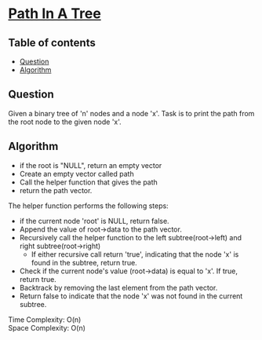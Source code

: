 # [Path In A Tree](codingninjas.com/studio/problems/path-in-a-tree_8230860?challengeSlug=striver-sde-challenge&leftPanelTab=0)

## Table of contents

- [Question](#question)
- [Algorithm](#algorithm)

## Question
Given a binary tree of 'n' nodes and a node 'x'. Task is to print the path from the root node to the given node 'x'.

## Algorithm
- if the root is "NULL", return an empty vector
- Create an empty vector called path
- Call the helper function that gives the path
- return the path vector.

The helper function performs the following steps:
- if the current node 'root' is NULL, return false.
- Append the value of root->data to the path vector.
- Recursively call the helper function to the left subtree(root->left) and right subtree(root->right)
    - If either recursive call return 'true', indicating that the node 'x' is found in the subtree, return true.
- Check if the current node's value (root->data) is equal to 'x'. If true, return true.
- Backtrack by removing the last element from the path vector.
- Return false to indicate that the node 'x' was not found in the current subtree.

Time Complexity: O(n)</br>
Space Complexity: O(n) </br>


